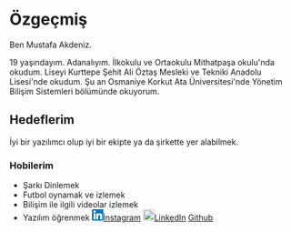 # Özgeçmiş

Ben Mustafa Akdeniz.

19 yaşındayım. Adanalıyım. İlkokulu ve Ortaokulu Mithatpaşa okulu'nda okudum. Liseyi Kurttepe Şehit Ali Öztaş Mesleki ve Tekniki Anadolu Lisesi'nde okudum. Şu an Osmaniye Korkut Ata Üniversitesi'nde Yönetim Bilişim Sistemleri bölümünde okuyorum. 

## Hedeflerim

İyi bir yazılımcı olup iyi bir ekipte ya da şirkette yer alabilmek. 

### Hobilerim

* Şarkı Dinlemek
* Futbol oynamak ve izlemek
* Bilişim ile ilgili videolar izlemek
* Yazılım öğrenmek
<a href="https://www.instagram.com/mustafaakdeniz01/ " target="_blank" > <img src="download - Kopya.png"  height="20" width="20"/>İnstagram</a>
<a href="https://www.linkedin.com/in/mustafa-akdeniz/7a318a224" target="_blank" ><img src="images - Kopya"  height="20" width="20"/>LinkedIn</a>
<a href="https://github.com/MustafaAkdnz" target="_blank" >Github</a>
